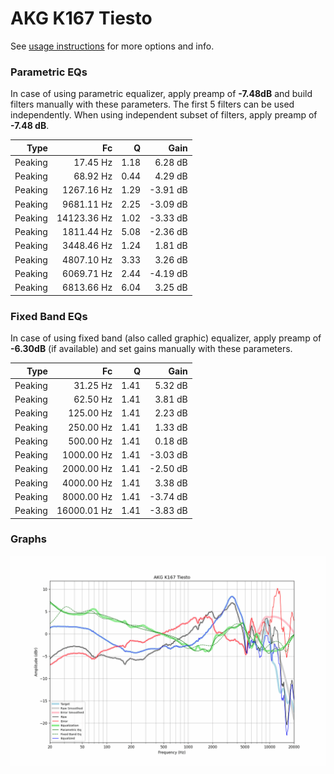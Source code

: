 # AKG K167 Tiesto
See [usage instructions](https://github.com/jaakkopasanen/AutoEq#usage) for more options and info.

### Parametric EQs
In case of using parametric equalizer, apply preamp of **-7.48dB** and build filters manually
with these parameters. The first 5 filters can be used independently.
When using independent subset of filters, apply preamp of **-7.48 dB**.

| Type    | Fc          |    Q | Gain     |
|--------:|------------:|-----:|---------:|
| Peaking | 17.45 Hz    | 1.18 | 6.28 dB  |
| Peaking | 68.92 Hz    | 0.44 | 4.29 dB  |
| Peaking | 1267.16 Hz  | 1.29 | -3.91 dB |
| Peaking | 9681.11 Hz  | 2.25 | -3.09 dB |
| Peaking | 14123.36 Hz | 1.02 | -3.33 dB |
| Peaking | 1811.44 Hz  | 5.08 | -2.36 dB |
| Peaking | 3448.46 Hz  | 1.24 | 1.81 dB  |
| Peaking | 4807.10 Hz  | 3.33 | 3.26 dB  |
| Peaking | 6069.71 Hz  | 2.44 | -4.19 dB |
| Peaking | 6813.66 Hz  | 6.04 | 3.25 dB  |

### Fixed Band EQs
In case of using fixed band (also called graphic) equalizer, apply preamp of **-6.30dB**
(if available) and set gains manually with these parameters.

| Type    | Fc          |    Q | Gain     |
|--------:|------------:|-----:|---------:|
| Peaking | 31.25 Hz    | 1.41 | 5.32 dB  |
| Peaking | 62.50 Hz    | 1.41 | 3.81 dB  |
| Peaking | 125.00 Hz   | 1.41 | 2.23 dB  |
| Peaking | 250.00 Hz   | 1.41 | 1.33 dB  |
| Peaking | 500.00 Hz   | 1.41 | 0.18 dB  |
| Peaking | 1000.00 Hz  | 1.41 | -3.03 dB |
| Peaking | 2000.00 Hz  | 1.41 | -2.50 dB |
| Peaking | 4000.00 Hz  | 1.41 | 3.38 dB  |
| Peaking | 8000.00 Hz  | 1.41 | -3.74 dB |
| Peaking | 16000.01 Hz | 1.41 | -3.83 dB |

### Graphs
![](./AKG%20K167%20Tiesto.png)